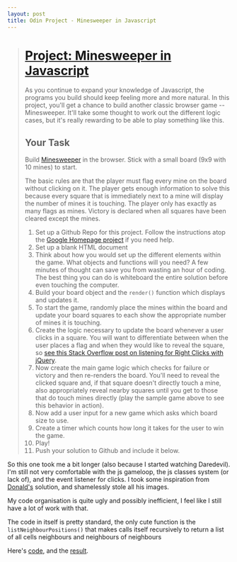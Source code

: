```yaml
---
layout: post
title: Odin Project - Minesweeper in Javascript
---
```


># [Project: Minesweeper in Javascript](http://www.theodinproject.com/javascript-and-jquery/minesweeper)
> <!--more-->
>As you continue to expand your knowledge of Javascript, the programs you build should keep feeling more and more natural.  In this project, you'll get a chance to build another classic browser game -- Minesweeper.  It'll take some thought to work out the different logic cases, but it's really rewarding to be able to play something like this.  
>
>## Your Task
>
>Build [Minesweeper](http://en.wikipedia.org/wiki/Minesweeper_(video_game)) in the browser. Stick with a small board (9x9 with 10 mines) to start.  
>
>The basic rules are that the player must flag every mine on the board without clicking on it.  The player gets enough information to solve this because every square that is immediately next to a mine will display the number of mines it is touching.  The player only has exactly as many flags as mines.  Victory is declared when all squares have been cleared except the mines.
>
>1. Set up a Github Repo for this project.  Follow the instructions atop the [Google Homepage project](/web-development-101/html-css) if you need help.
>1. Set up a blank HTML document
>1. Think about how you would set up the different elements within the game.  What objects and functions will you need? A few minutes of thought can save you from wasting an hour of coding.  The best thing you can do is whiteboard the entire solution before even touching the computer.
>2. Build your board object and the `render()` function which displays and updates it.  
>3. To start the game, randomly place the mines within the board and update your board squares to each show the appropriate number of mines it is touching.
>3. Create the logic necessary to update the board whenever a user clicks in a square.  You will want to differentiate between when the user places a flag and when they would like to reveal the square, so [see this Stack Overflow post on listening for Right Clicks with jQuery](http://stackoverflow.com/questions/1206203/how-to-distinguish-between-left-and-right-mouse-click-with-jquery).
>4. Now create the main game logic which checks for failure or victory and then re-renders the board.  You'll need to reveal the clicked square and, if that square doesn't directly touch a mine, also appropriately reveal nearby squares until you get to those that do touch mines directly (play the sample game above to see this behavior in action).
>5. Now add a user input for a new game which asks which board size to use.
>6. Create a timer which counts how long it takes for the user to win the game.
>7. Play!
>8. Push your solution to Github and include it below.


So this one took me a bit longer (also because I started watching Daredevil). I'm still not very comfortable with the js gameloop, the js classes system (or lack of), and the event listener for clicks.
I took some inspiration from [Donald's](https://github.com/donaldali/odin-js-jquery/tree/master/minesweeper) solution, and shamelessly stole all his images.

My code organisation is quite ugly and possibly inefficient, I feel like I still have a lot of work with that.

The code in itself is pretty standard, the only cute function is the `listNeighbourPositions()` that makes calls itself recursively to return a list of all cells neighbours and neighbours of neighbours

Here's [code](https://github.com/AtActionPark/odin_js_tictactoe), and the [result](http://htmlpreview.github.io/?https://github.com/AtActionPark/odin_minesweeper/blob/master/index.html). 
